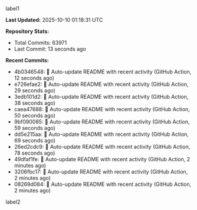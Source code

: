 
label1 
<!-- ACTIVITY_START -->
**Last Updated:** 2025-10-10 01:18:31 UTC

**Repository Stats:**
- Total Commits: 63971
- Last Commit: 13 seconds ago

**Recent Commits:**
- 4b0346548: 🤖 Auto-update README with recent activity (GitHub Action, 12 seconds ago)
- e726efae2: 🤖 Auto-update README with recent activity (GitHub Action, 29 seconds ago)
- 3edb101d2: 🤖 Auto-update README with recent activity (GitHub Action, 38 seconds ago)
- caea47688: 🤖 Auto-update README with recent activity (GitHub Action, 50 seconds ago)
- 9bf090085: 🤖 Auto-update README with recent activity (GitHub Action, 59 seconds ago)
- dd5e215aa: 🤖 Auto-update README with recent activity (GitHub Action, 69 seconds ago)
- 26ed2cdc9: 🤖 Auto-update README with recent activity (GitHub Action, 78 seconds ago)
- 49dfaf1fe: 🤖 Auto-update README with recent activity (GitHub Action, 2 minutes ago)
- 3206fbc17: 🤖 Auto-update README with recent activity (GitHub Action, 2 minutes ago)
- 08269d084: 🤖 Auto-update README with recent activity (GitHub Action, 2 minutes ago)
<!-- ACTIVITY_END -->

label2
